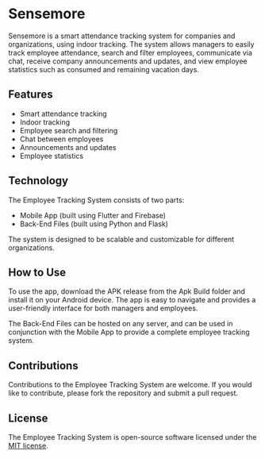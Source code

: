 # Sensemore

Sensemore is a smart attendance tracking system for companies and organizations, using indoor tracking. The system allows managers to easily track employee attendance, search and filter employees, communicate via chat, receive company announcements and updates, and view employee statistics such as consumed and remaining vacation days.


## Features

- Smart attendance tracking
- Indoor tracking
- Employee search and filtering
- Chat between employees
- Announcements and updates
- Employee statistics

## Technology

The Employee Tracking System consists of two parts:

- Mobile App (built using Flutter and Firebase)
- Back-End Files (built using Python and Flask)

The system is designed to be scalable and customizable for different organizations.


## How to Use

To use the app, download the APK release from the Apk Build folder and install it on your Android device. The app is easy to navigate and provides a user-friendly interface for both managers and employees.

The Back-End Files can be hosted on any server, and can be used in conjunction with the Mobile App to provide a complete employee tracking system.

## Contributions

Contributions to the Employee Tracking System are welcome. If you would like to contribute, please fork the repository and submit a pull request.

## License

The Employee Tracking System is open-source software licensed under the [MIT license](https://opensource.org/licenses/MIT).
